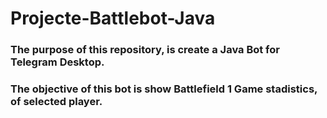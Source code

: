# Projecte-Battlebot-Java
### The purpose of this repository, is create a Java Bot for Telegram Desktop.
### The objective of this bot is show Battlefield 1 Game stadistics, of selected player.
